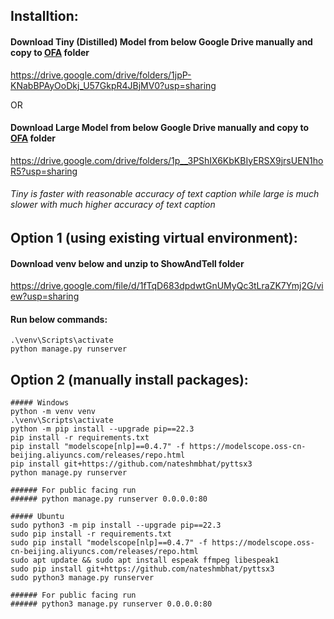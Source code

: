 
## Installtion:
#### Download Tiny (Distilled) Model from below Google Drive manually and copy to [OFA](https://github.com/Wanghao-UOW/ShowAndTell/tree/main/OFA) folder 
https://drive.google.com/drive/folders/1jpP-KNabBPAyOoDkj_U57GkpR4JBjMV0?usp=sharing

OR 

#### Download Large Model from below Google Drive manually and copy to [OFA](https://github.com/Wanghao-UOW/ShowAndTell/tree/main/OFA) folder

https://drive.google.com/drive/folders/1p__3PShIX6KbKBIyERSX9jrsUEN1hoR5?usp=sharing

###### Tiny is faster with reasonable accuracy of text caption while large is much slower with much higher accuracy of text caption

## Option 1 (using existing virtual environment): 

#### Download venv below and unzip to ShowAndTell folder
https://drive.google.com/file/d/1fTqD683dpdwtGnUMyQc3tLraZK7Ymj2G/view?usp=sharing

#### Run below commands:
    .\venv\Scripts\activate
    python manage.py runserver


## Option 2 (manually install packages): 
    ##### Windows 
    python -m venv venv
    .\venv\Scripts\activate
    python -m pip install --upgrade pip==22.3
    pip install -r requirements.txt
    pip install "modelscope[nlp]==0.4.7" -f https://modelscope.oss-cn-beijing.aliyuncs.com/releases/repo.html
    pip install git+https://github.com/nateshmbhat/pyttsx3
    python manage.py runserver 
    
    ###### For public facing run  
    ###### python manage.py runserver 0.0.0.0:80
    
    ##### Ubuntu 
    sudo python3 -m pip install --upgrade pip==22.3
    sudo pip install -r requirements.txt
    sudo pip install "modelscope[nlp]==0.4.7" -f https://modelscope.oss-cn-beijing.aliyuncs.com/releases/repo.html
    sudo apt update && sudo apt install espeak ffmpeg libespeak1
    sudo pip install git+https://github.com/nateshmbhat/pyttsx3
    sudo python3 manage.py runserver
    
    ###### For public facing run 
    ###### python3 manage.py runserver 0.0.0.0:80
